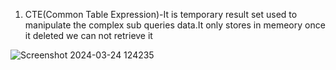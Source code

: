 1. CTE(Common Table Expression)-It is temporary result set used to manipulate the complex sub queries data.It only stores in memeory once it deleted we can not retrieve it
   
![Screenshot 2024-03-24 124235](https://github.com/Nikita-15-ab/Data_Analytics/assets/126350305/c760b5b2-3808-4760-8707-e74fd3c81544)

